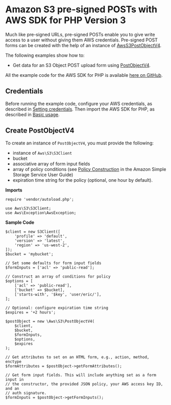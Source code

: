# Amazon S3 pre\-signed POSTs with AWS SDK for PHP Version 3<a name="s3-presigned-post"></a>

Much like pre\-signed URLs, pre\-signed POSTs enable you to give write access to a user without giving them AWS credentials\. Pre\-signed POST forms can be created with the help of an instance of [AwsS3PostObjectV4](https://docs.aws.amazon.com/aws-sdk-php/v3/api/class-Aws.S3.PostObjectV4.html)\.

The following examples show how to:
+ Get data for an S3 Object POST upload form using [PostObjectV4](https://docs.aws.amazon.com/aws-sdk-php/v3/api/class-Aws.S3.PostObjectV4.html)\.

All the example code for the AWS SDK for PHP is available [here on GitHub](https://github.com/awsdocs/aws-doc-sdk-examples/tree/main/php/example_code)\.

## Credentials<a name="credentials"></a>

Before running the example code, configure your AWS credentials, as described in [Setting credentials](guide_credentials.md)\. Then import the AWS SDK for PHP, as described in [Basic usage](getting-started_basic-usage.md)\.

## Create PostObjectV4<a name="create-postobjectv4"></a>

To create an instance of `PostObjectV4`, you must provide the following:
+ instance of `Aws\S3\S3Client` 
+ bucket
+ associative array of form input fields
+ array of policy conditions \(see [Policy Construction](https://docs.aws.amazon.com/AmazonS3/latest/dev/HTTPPOSTForms.html) in the Amazon Simple Storage Service User Guide\)
+ expiration time string for the policy \(optional, one hour by default\)\.

 **Imports** 

```
require 'vendor/autoload.php';

use Aws\S3\S3Client;  
use Aws\Exception\AwsException;
```

 **Sample Code** 

```
$client = new S3Client([
    'profile' => 'default',
    'version' => 'latest',
    'region' => 'us-west-2',
]);
$bucket = 'mybucket';

// Set some defaults for form input fields
$formInputs = ['acl' => 'public-read'];

// Construct an array of conditions for policy
$options = [
    ['acl' => 'public-read'],
    ['bucket' => $bucket],
    ['starts-with', '$key', 'user/eric/'],
];

// Optional: configure expiration time string
$expires = '+2 hours';

$postObject = new \Aws\S3\PostObjectV4(
    $client,
    $bucket,
    $formInputs,
    $options,
    $expires
);

// Get attributes to set on an HTML form, e.g., action, method, enctype
$formAttributes = $postObject->getFormAttributes();

// Get form input fields. This will include anything set as a form input in
// the constructor, the provided JSON policy, your AWS access key ID, and an
// auth signature.
$formInputs = $postObject->getFormInputs();
```